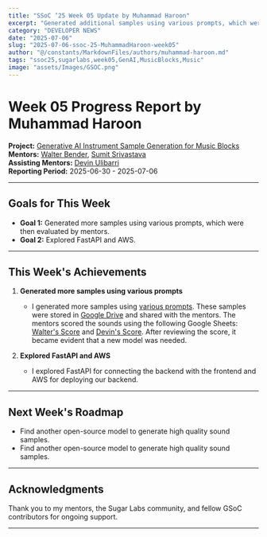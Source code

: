 ```yaml
---
title: "SSoC ’25 Week 05 Update by Muhammad Haroon"
excerpt: "Generated additional samples using various prompts, which were then evaluated by mentors."
category: "DEVELOPER NEWS"
date: "2025-07-06"
slug: "2025-07-06-ssoc-25-MuhammadHaroon-week05"
author: "@/constants/MarkdownFiles/authors/muhammad-haroon.md"
tags: "ssoc25,sugarlabs,week05,GenAI,MusicBlocks,Music"
image: "assets/Images/GSOC.png"
---
```


<!-- markdownlint-disable -->

# Week 05 Progress Report by Muhammad Haroon

**Project:** [Generative AI Instrument Sample Generation for Music Blocks](https://github.com/sugarlabs/GSoC/blob/master/Ideas-2025.md#Generative-AI-Instrument-Sample-Generation-for-Music-Blocks)  
**Mentors:** [Walter Bender](https://github.com/walterbender), [Sumit Srivastava](https://github.com/sum2it)  
**Assisting Mentors:** [Devin Ulibarri](https://github.com/pikurasa)  
**Reporting Period:** 2025-06-30 - 2025-07-06  

---

## Goals for This Week

- **Goal 1:** Generated more samples using various prompts, which were then evaluated by mentors.
- **Goal 2:** Explored FastAPI and AWS.

---

## This Week's Achievements

1. **Generated more samples using various prompts**  
   - I generated more samples using [various prompts](https://docs.google.com/spreadsheets/d/1lxMHoiE-4YB5oDYlXfSP9TK5iXWkGYWC33ll8weJIO8/edit?usp=sharing). These samples were stored in [Google Drive](https://drive.google.com/drive/folders/1jee1MAmsyNddbh-pTIOX9K6Wctbd6Cf9?usp=drive_link) and shared with the mentors. The mentors scored the sounds using the following Google Sheets: [Walter's Score](https://docs.google.com/spreadsheets/d/1gzh7w2o8TeUUaePqOSlN2bt1T7fofFeRNoGzxq97PPM/edit?usp=sharing) and [Devin's Score](https://docs.google.com/spreadsheets/d/1ozwnBbXLQKZY_EQ-p7I4y0PRtzkqUauYOwstVnvjxFU/edit?usp=sharing). After reviewing the score, it became evident that a new model was needed.

2. **Explored FastAPI and AWS**  
   - I explored FastAPI for connecting the backend with the frontend and AWS for deploying our backend.

---

## Next Week's Roadmap

- Find another open-source model to generate high quality sound samples.
- Find another open-source model to generate high quality sound samples.

---

## Acknowledgments

Thank you to my mentors, the Sugar Labs community, and fellow GSoC contributors for ongoing support.

---